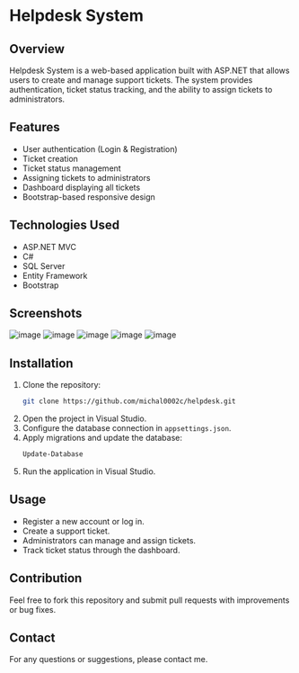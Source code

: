 # Helpdesk System

## Overview
Helpdesk System is a web-based application built with ASP.NET that allows users to create and manage support tickets. The system provides authentication, ticket status tracking, and the ability to assign tickets to administrators.

## Features
- User authentication (Login & Registration)
- Ticket creation
- Ticket status management
- Assigning tickets to administrators
- Dashboard displaying all tickets
- Bootstrap-based responsive design

## Technologies Used
- ASP.NET MVC
- C#
- SQL Server
- Entity Framework
- Bootstrap

## Screenshots
![image](https://github.com/user-attachments/assets/1ac077cd-7d6e-48ef-8ad8-8ad4ddfb6021)
![image](https://github.com/user-attachments/assets/a4b449d4-8faa-47d7-911a-e68ab77f3e86)
![image](https://github.com/user-attachments/assets/5e527877-0264-4a19-ad80-cebff9a2b5ae)
![image](https://github.com/user-attachments/assets/53169fd5-71ba-42bd-bf43-53a390728def)
![image](https://github.com/user-attachments/assets/6fda6112-4d4d-476b-be00-7cc05601c534)

## Installation
1. Clone the repository:
   ```sh
   git clone https://github.com/michal0002c/helpdesk.git
   ```
2. Open the project in Visual Studio.
3. Configure the database connection in `appsettings.json`.
4. Apply migrations and update the database:
   ```sh
   Update-Database
   ```
5. Run the application in Visual Studio.

## Usage
- Register a new account or log in.
- Create a support ticket.
- Administrators can manage and assign tickets.
- Track ticket status through the dashboard.

## Contribution
Feel free to fork this repository and submit pull requests with improvements or bug fixes.


## Contact
For any questions or suggestions, please contact me.

